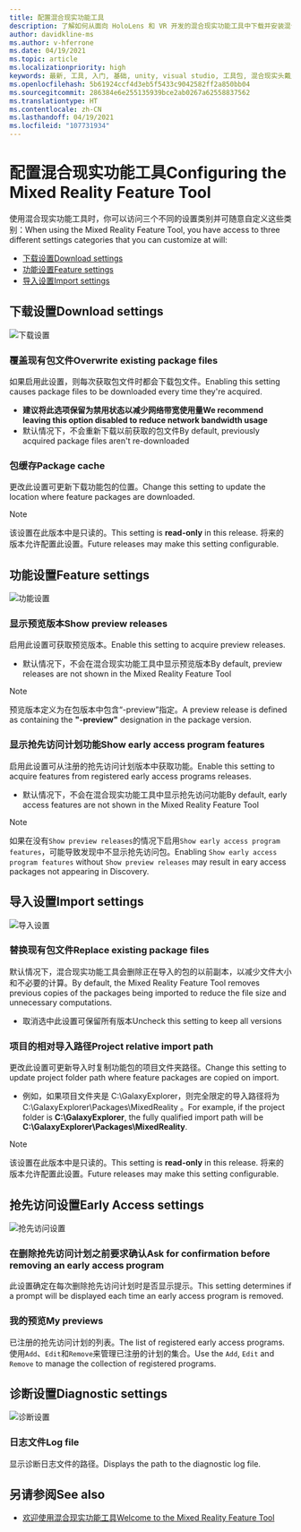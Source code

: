 ```yaml
---
title: 配置混合现实功能工具
description: 了解如何从面向 HoloLens 和 VR 开发的混合现实功能工具中下载并安装混合现实工具包 Unity。
author: davidkline-ms
ms.author: v-hferrone
ms.date: 04/19/2021
ms.topic: article
ms.localizationpriority: high
keywords: 最新, 工具, 入门, 基础, unity, visual studio, 工具包, 混合现实头戴显示设备, windows 混合现实头戴显示设备, 虚拟现实头戴显示设备, 安装, Windows, HoloLens, 仿真器, unreal, openxr
ms.openlocfilehash: 5b61924ccf4d3eb5f5433c9042582ff2a850bb04
ms.sourcegitcommit: 286384e6e255135939bce2ab0267a62558837562
ms.translationtype: HT
ms.contentlocale: zh-CN
ms.lasthandoff: 04/19/2021
ms.locfileid: "107731934"
---
```

# <a name="configuring-the-mixed-reality-feature-tool"></a><span data-ttu-id="901da-104">配置混合现实功能工具</span><span class="sxs-lookup"><span data-stu-id="901da-104">Configuring the Mixed Reality Feature Tool</span></span>

<span data-ttu-id="901da-105">使用混合现实功能工具时，你可以访问三个不同的设置类别并可随意自定义这些类别：</span><span class="sxs-lookup"><span data-stu-id="901da-105">When using the Mixed Reality Feature Tool, you have access to three different settings categories that you can customize at will:</span></span>

* [<span data-ttu-id="901da-106">下载设置</span><span class="sxs-lookup"><span data-stu-id="901da-106">Download settings</span></span>](#download-settings)
* [<span data-ttu-id="901da-107">功能设置</span><span class="sxs-lookup"><span data-stu-id="901da-107">Feature settings</span></span>](#feature-settings)
* [<span data-ttu-id="901da-108">导入设置</span><span class="sxs-lookup"><span data-stu-id="901da-108">Import settings</span></span>](#import-settings)

## <a name="download-settings"></a><span data-ttu-id="901da-109">下载设置</span><span class="sxs-lookup"><span data-stu-id="901da-109">Download settings</span></span>

![下载设置](images/FeatureToolSettings-Download.png)

### <a name="overwrite-existing-package-files"></a><span data-ttu-id="901da-111">覆盖现有包文件</span><span class="sxs-lookup"><span data-stu-id="901da-111">Overwrite existing package files</span></span>

<span data-ttu-id="901da-112">如果启用此设置，则每次获取包文件时都会下载包文件。</span><span class="sxs-lookup"><span data-stu-id="901da-112">Enabling this setting causes package files to be downloaded every time they're acquired.</span></span> 

* <span data-ttu-id="901da-113">**建议将此选项保留为禁用状态以减少网络带宽使用量**</span><span class="sxs-lookup"><span data-stu-id="901da-113">**We recommend leaving this option disabled to reduce network bandwidth usage**</span></span>
* <span data-ttu-id="901da-114">默认情况下，不会重新下载以前获取的包文件</span><span class="sxs-lookup"><span data-stu-id="901da-114">By default, previously acquired package files aren't re-downloaded</span></span>

### <a name="package-cache"></a><span data-ttu-id="901da-115">包缓存</span><span class="sxs-lookup"><span data-stu-id="901da-115">Package cache</span></span>

<span data-ttu-id="901da-116">更改此设置可更新下载功能包的位置。</span><span class="sxs-lookup"><span data-stu-id="901da-116">Change this setting to update the location where feature packages are downloaded.</span></span>

> [!NOTE]
> <span data-ttu-id="901da-117">该设置在此版本中是只读的。</span><span class="sxs-lookup"><span data-stu-id="901da-117">This setting is **read-only** in this release.</span></span> <span data-ttu-id="901da-118">将来的版本允许配置此设置。</span><span class="sxs-lookup"><span data-stu-id="901da-118">Future releases may make this setting configurable.</span></span>

## <a name="feature-settings"></a><span data-ttu-id="901da-119">功能设置</span><span class="sxs-lookup"><span data-stu-id="901da-119">Feature settings</span></span>

![功能设置](images/FeatureToolSettings-Feature.png)

### <a name="show-preview-releases"></a><span data-ttu-id="901da-121">显示预览版本</span><span class="sxs-lookup"><span data-stu-id="901da-121">Show preview releases</span></span>

<span data-ttu-id="901da-122">启用此设置可获取预览版本。</span><span class="sxs-lookup"><span data-stu-id="901da-122">Enable this setting to acquire preview releases.</span></span>
* <span data-ttu-id="901da-123">默认情况下，不会在混合现实功能工具中显示预览版本</span><span class="sxs-lookup"><span data-stu-id="901da-123">By default, preview releases are not shown in the Mixed Reality Feature Tool</span></span> 

> [!NOTE]
> <span data-ttu-id="901da-124">预览版本定义为在包版本中包含“-preview”指定。</span><span class="sxs-lookup"><span data-stu-id="901da-124">A preview release is defined as containing the **"-preview"** designation in the package version.</span></span>

### <a name="show-early-access-program-features"></a><span data-ttu-id="901da-125">显示抢先访问计划功能</span><span class="sxs-lookup"><span data-stu-id="901da-125">Show early access program features</span></span>

<span data-ttu-id="901da-126">启用此设置可从注册的抢先访问计划版本中获取功能。</span><span class="sxs-lookup"><span data-stu-id="901da-126">Enable this setting to acquire features from registered early access programs releases.</span></span>

* <span data-ttu-id="901da-127">默认情况下，不会在混合现实功能工具中显示抢先访问功能</span><span class="sxs-lookup"><span data-stu-id="901da-127">By default, early access features are not shown in the Mixed Reality Feature Tool</span></span> 

> [!NOTE]
> <span data-ttu-id="901da-128">如果在没有`Show preview releases`的情况下启用`Show early access program features`，可能导致发现中不显示抢先访问包。</span><span class="sxs-lookup"><span data-stu-id="901da-128">Enabling `Show early access program features` without `Show preview releases` may result in eary access packages not appearing in Discovery.</span></span>

## <a name="import-settings"></a><span data-ttu-id="901da-129">导入设置</span><span class="sxs-lookup"><span data-stu-id="901da-129">Import settings</span></span>

![导入设置](images/FeatureToolSettings-Import.png)

### <a name="replace-existing-package-files"></a><span data-ttu-id="901da-131">替换现有包文件</span><span class="sxs-lookup"><span data-stu-id="901da-131">Replace existing package files</span></span>

<span data-ttu-id="901da-132">默认情况下，混合现实功能工具会删除正在导入的包的以前副本，以减少文件大小和不必要的计算。</span><span class="sxs-lookup"><span data-stu-id="901da-132">By default, the Mixed Reality Feature Tool removes previous copies of the packages being imported to reduce the file size and unnecessary computations.</span></span> 

* <span data-ttu-id="901da-133">取消选中此设置可保留所有版本</span><span class="sxs-lookup"><span data-stu-id="901da-133">Uncheck this setting to keep all versions</span></span>

### <a name="project-relative-import-path"></a><span data-ttu-id="901da-134">项目的相对导入路径</span><span class="sxs-lookup"><span data-stu-id="901da-134">Project relative import path</span></span>

<span data-ttu-id="901da-135">更改此设置可更新导入时复制功能包的项目文件夹路径。</span><span class="sxs-lookup"><span data-stu-id="901da-135">Change this setting to update project folder path where feature packages are copied on import.</span></span> 

* <span data-ttu-id="901da-136">例如，如果项目文件夹是 C:\GalaxyExplorer，则完全限定的导入路径将为 C:\GalaxyExplorer\Packages\MixedReality 。</span><span class="sxs-lookup"><span data-stu-id="901da-136">For example, if the project folder is **C:\GalaxyExplorer**, the fully qualified import path will be **C:\GalaxyExplorer\Packages\MixedReality**.</span></span>

> [!NOTE]
> <span data-ttu-id="901da-137">该设置在此版本中是只读的。</span><span class="sxs-lookup"><span data-stu-id="901da-137">This setting is **read-only** in this release.</span></span> <span data-ttu-id="901da-138">将来的版本允许配置此设置。</span><span class="sxs-lookup"><span data-stu-id="901da-138">Future releases may make this setting configurable.</span></span>

## <a name="early-access-settings"></a><span data-ttu-id="901da-139">抢先访问设置</span><span class="sxs-lookup"><span data-stu-id="901da-139">Early Access settings</span></span>

![抢先访问设置](images/FeatureToolSettings-EarlyAccess.png)
 
### <a name="ask-for-confirmation-before-removing-an-early-access-program"></a><span data-ttu-id="901da-141">在删除抢先访问计划之前要求确认</span><span class="sxs-lookup"><span data-stu-id="901da-141">Ask for confirmation before removing an early access program</span></span>

<span data-ttu-id="901da-142">此设置确定在每次删除抢先访问计划时是否显示提示。</span><span class="sxs-lookup"><span data-stu-id="901da-142">This setting determines if a prompt will be displayed each time an early access program is removed.</span></span>

### <a name="my-previews"></a><span data-ttu-id="901da-143">我的预览</span><span class="sxs-lookup"><span data-stu-id="901da-143">My previews</span></span>

<span data-ttu-id="901da-144">已注册的抢先访问计划的列表。</span><span class="sxs-lookup"><span data-stu-id="901da-144">The list of registered early access programs.</span></span> <span data-ttu-id="901da-145">使用`Add`、`Edit`和`Remove`来管理已注册的计划的集合。</span><span class="sxs-lookup"><span data-stu-id="901da-145">Use the `Add`, `Edit` and `Remove` to manage the collection of registered programs.</span></span>

## <a name="diagnostic-settings"></a><span data-ttu-id="901da-146">诊断设置</span><span class="sxs-lookup"><span data-stu-id="901da-146">Diagnostic settings</span></span>

![诊断设置](images/FeatureToolSettings-Diagnostics.png)

### <a name="log-file"></a><span data-ttu-id="901da-148">日志文件</span><span class="sxs-lookup"><span data-stu-id="901da-148">Log file</span></span>

<span data-ttu-id="901da-149">显示诊断日志文件的路径。</span><span class="sxs-lookup"><span data-stu-id="901da-149">Displays the path to the diagnostic log file.</span></span>

## <a name="see-also"></a><span data-ttu-id="901da-150">另请参阅</span><span class="sxs-lookup"><span data-stu-id="901da-150">See also</span></span>

- [<span data-ttu-id="901da-151">欢迎使用混合现实功能工具</span><span class="sxs-lookup"><span data-stu-id="901da-151">Welcome to the Mixed Reality Feature Tool</span></span>](welcome-to-mr-feature-tool.md)